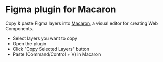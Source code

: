# Figma plugin for Macaron

Copy & paste Figma layers into [Macaron](https://macaron-elements.com/), a visual editor for creating Web Components.

- Select layers you want to copy
- Open the plugin
- Click "Copy Selected Layers" button
- Paste (Command/Control + V) in Macaron
